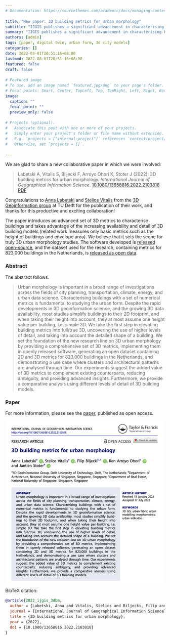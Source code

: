 ```yaml
---
# Documentation: https://sourcethemes.com/academic/docs/managing-content/

title: "New paper: 3D building metrics for urban morphology"
subtitle: "IJGIS publishes a significant advancement in characterising buildings in 3D."
summary: "IJGIS publishes a significant advancement in characterising buildings in 3D."
authors: [admin]
tags: [paper, digital twin, urban form, 3d city models]
categories: []
date: 2022-08-01T20:51:16+08:00
lastmod: 2022-08-01T20:51:16+08:00
featured: false
draft: false

# Featured image
# To use, add an image named `featured.jpg/png` to your page's folder.
# Focal points: Smart, Center, TopLeft, Top, TopRight, Left, Right, BottomLeft, Bottom, BottomRight.
image:
  caption: ""
  focal_point: ""
  preview_only: false

# Projects (optional).
#   Associate this post with one or more of your projects.
#   Simply enter your project's folder or file name without extension.
#   E.g. `projects = ["internal-project"]` references `content/project/deep-learning/index.md`.
#   Otherwise, set `projects = []`.

---
```


We are glad to share a new collaborative paper in which we were involved:

> Labetski A, Vitalis S, Biljecki F, Arroyo Ohori K, Stoter J (2022): 3D building metrics for urban morphology. _International Journal of Geographical Information Science_. [<i class="ai ai-doi-square ai"></i> 10.1080/13658816.2022.2103818](https://doi.org/10.1080/13658816.2022.2103818) [<i class="far fa-file-pdf"></i> PDF](/publication/2022-ijgis-3-dbm/2022-ijgis-3-dbm.pdf)</i> <i class="ai ai-open-access-square ai"></i>

Congratulations to [Anna Labetski](http://3d.bk.tudelft.nl/alabetski) and [Stelios Vitalis](http://3d.bk.tudelft.nl/svitalis) from the [3D Geoinformation group](https://3d.bk.tudelft.nl) at TU Delft for the publication of their work, and thanks for this productive and exciting collaboration!

The paper introduces an advanced set of 3D metrics to characterise buildings and takes advantage of the increasing availability and detail of 3D building models (related work measures only basic metrics such as the height of buildings and envelope area).
We believe that it sets the scene for truly 3D urban morphology studies.
The software developed is [released open-source](https://github.com/tudelft3d/3d-building-metrics), and the dataset used for the research, containing metrics for 823,000 buildings in the Netherlands, is [released as open data](https://doi.org/10.7910/DVN/6QCRRF).


### Abstract

The abstract follows.

> Urban morphology is important in a broad range of investigations across the fields of city planning, transportation, climate, energy, and urban data science. Characterising buildings with a set of numerical metrics is fundamental to studying the urban form. Despite the rapid developments in 3D geoinformation science, and the growing 3D data availability, most studies simplify buildings to their 2D footprint, and when taking their height into account, they at most assume one height value per building, i.e. simple 3D. We take the first step in elevating building metrics into full/true 3D, uncovering the use of higher levels of detail, and taking into account the detailed shape of a building. We set the foundation of the new research line on 3D urban morphology by providing a comprehensive set of 3D metrics, implementing them in openly released software, generating an open dataset containing 2D and 3D metrics for 823,000 buildings in the Netherlands, and demonstrating a use case where clusters and architectural patterns are analysed through time. Our experiments suggest the added value of 3D metrics to complement existing counterparts, reducing ambiguity, and providing advanced insights. Furthermore, we provide a comparative analysis using different levels of detail of 3D building models.

### Paper 

For more information, please see the [paper](/publication/2022-ijgis-3-dbm/), published as open access. <i class="ai ai-open-access-square ai"></i>

[![](page-one.png)](/publication/2022-ijgis-3-dbm/)

BibTeX citation:
```bibtex
@article{2022_ijgis_3dbm,
  author = {Labetski, Anna and Vitalis, Stelios and Biljecki, Filip and Arroyo Ohori, Ken and Stoter, Jantien},
  journal = {International Journal of Geographical Information Science},
  title = {3D building metrics for urban morphology},
  year = {2022},
  doi = {10.1080/13658816.2022.2103818}
}
```


